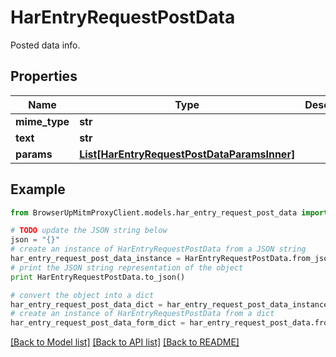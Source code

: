 # HarEntryRequestPostData

Posted data info.

## Properties
Name | Type | Description | Notes
------------ | ------------- | ------------- | -------------
**mime_type** | **str** |  | 
**text** | **str** |  | [optional] 
**params** | [**List[HarEntryRequestPostDataParamsInner]**](HarEntryRequestPostDataParamsInner.md) |  | [optional] 

## Example

```python
from BrowserUpMitmProxyClient.models.har_entry_request_post_data import HarEntryRequestPostData

# TODO update the JSON string below
json = "{}"
# create an instance of HarEntryRequestPostData from a JSON string
har_entry_request_post_data_instance = HarEntryRequestPostData.from_json(json)
# print the JSON string representation of the object
print HarEntryRequestPostData.to_json()

# convert the object into a dict
har_entry_request_post_data_dict = har_entry_request_post_data_instance.to_dict()
# create an instance of HarEntryRequestPostData from a dict
har_entry_request_post_data_form_dict = har_entry_request_post_data.from_dict(har_entry_request_post_data_dict)
```
[[Back to Model list]](../README.md#documentation-for-models) [[Back to API list]](../README.md#documentation-for-api-endpoints) [[Back to README]](../README.md)


